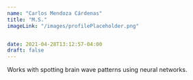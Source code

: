 ```yaml
---
name: "Carlos Mendoza Cárdenas"
title: "M.S."
imageLink: "/images/profilePlaceholder.png"


date: 2021-04-28T13:12:57-04:00
draft: false
---
```


Works with spotting brain wave patterns using neural networks.
